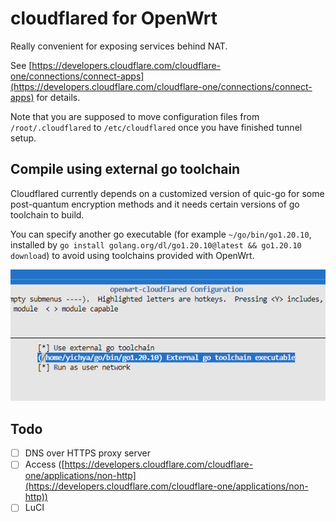 # cloudflared for OpenWrt

Really convenient for exposing services behind NAT.

See [https://developers.cloudflare.com/cloudflare-one/connections/connect-apps](https://developers.cloudflare.com/cloudflare-one/connections/connect-apps) for details.

Note that you are supposed to move configuration files from `/root/.cloudflared` to `/etc/cloudflared` once you have finished tunnel setup.

## Compile using external go toolchain

Cloudflared currently depends on a customized version of quic-go for some post-quantum encryption methods and it needs certain versions of go toolchain to build. 

You can specify another go executable (for example `~/go/bin/go1.20.10`, installed by `go install golang.org/dl/go1.20.10@latest && go1.20.10 download`) to avoid using toolchains provided with OpenWrt.

![](external_toolchain.png)

## Todo

* [ ] DNS over HTTPS proxy server
* [ ] Access ([https://developers.cloudflare.com/cloudflare-one/applications/non-http](https://developers.cloudflare.com/cloudflare-one/applications/non-http))
* [ ] LuCI

